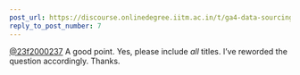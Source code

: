 ```yaml
---
post_url: https://discourse.onlinedegree.iitm.ac.in/t/ga4-data-sourcing-discussion-thread-tds-jan-2025/165959/8
reply_to_post_number: 7
---
```

[@23f2000237](/u/23f2000237) A good point. Yes, please include *all* titles. I’ve reworded the question accordingly. Thanks.